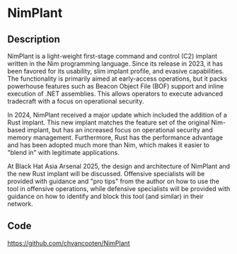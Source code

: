 # NimPlant

## Description
NimPlant is a light-weight first-stage command and control (C2) implant written in the Nim programming language. Since its release in 2023, it has been favored for its usability, slim implant profile, and evasive capabilities. The functionality is primarily aimed at early-access operations, but it packs powerhouse features such as Beacon Object File (BOF) support and inline execution of .NET assemblies. This allows operators to execute advanced tradecraft with a focus on operational security.

In 2024, NimPlant received a major update which included the addition of a Rust implant. This new implant matches the feature set of the original Nim-based implant, but has an increased focus on operational security and memory management. Furthermore, Rust has the performance advantage and has been adopted much more than Nim, which makes it easier to "blend in" with legitimate applications.

At Black Hat Asia Arsenal 2025, the design and architecture of NimPlant and the new Rust implant will be discussed. Offensive specialists will be provided with guidance and "pro tips" from the author on how to use the tool in offensive operations, while defensive specialists will be provided with guidance on how to identify and block this tool (and similar) in their network.

## Code
https://github.com/chvancooten/NimPlant
